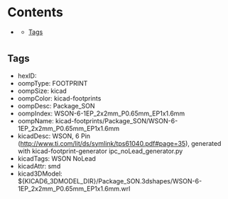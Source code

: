 



Contents
========

* [](#)
	* [Tags](#tags)

# 

## Tags

- hexID: 
- oompType: FOOTPRINT
- oompSize: kicad
- oompColor: kicad-footprints
- oompDesc: Package_SON
- oompIndex: WSON-6-1EP_2x2mm_P0.65mm_EP1x1.6mm
- oompName: kicad-footprints/Package_SON/WSON-6-1EP_2x2mm_P0.65mm_EP1x1.6mm
- kicadDesc: WSON, 6 Pin (http://www.ti.com/lit/ds/symlink/tps61040.pdf#page=35), generated with kicad-footprint-generator ipc_noLead_generator.py
- kicadTags: WSON NoLead
- kicadAttr: smd
- kicad3DModel: ${KICAD6_3DMODEL_DIR}/Package_SON.3dshapes/WSON-6-1EP_2x2mm_P0.65mm_EP1x1.6mm.wrl
